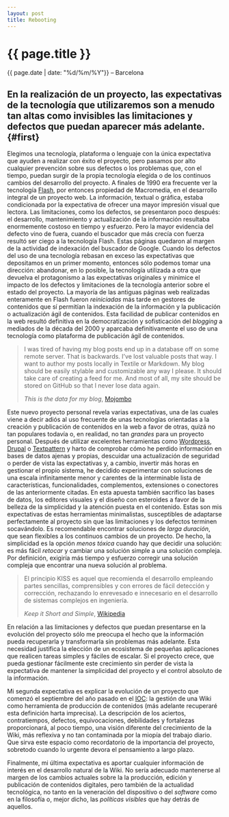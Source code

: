 ```yaml
---
layout: post
title: Rebooting
---
```


{{ page.title }}
================

{{ page.date | date: "%d/%m/%Y"}} &ndash; Barcelona

## En la realización de un proyecto, las expectativas de la tecnología que utilizaremos son a menudo tan altas como invisibles las limitaciones y defectos que puedan aparecer más adelante. {#first}

Elegimos una tecnología, plataforma o lenguaje con la única expectativa que ayuden a realizar con éxito el proyecto, pero pasamos por alto cualquier prevención sobre sus defectos o los problemas que, con el tiempo, puedan surgir de la propia tecnología elegida o de los continuos cambios del desarrollo del proyecto. A finales de 1990 era frecuente ver la tecnología [Flash](http://www.adobe.com), por entonces propiedad de Macromedia, en el desarrollo integral de un proyecto web. La información, textual o gráfica, estaba condicionada por la expectativa de ofrecer una mayor impresión visual que lectora. Las limitaciones, como los defectos, se presentaron poco después: el desarrollo, mantenimiento y actualización de la información resultaba enormemente costoso en tiempo y esfuerzo. Pero la mayor evidencia del defecto vino de fuera, cuando el buscador que más crecía con fuerza resultó ser ciego a la tecnología Flash. Estas páginas quedaron al margen de la actividad de indexación del buscador de Google. Cuando los defectos del uso de una tecnología rebasan en exceso las expectativas que depositamos en un primer momento, entonces sólo podemos tomar una dirección: abandonar, en lo posible, la tecnología utilizada a otra que devuelva el protagonismo a las expectativas originales y minimice el impacto de los defectos y limitaciones de la tecnología anterior sobre el estado del proyecto. La mayoría de las antiguas páginas web realizadas enteramente en Flash fueron *reiniciadas* más tarde en gestores de contenidos que sí permitían la indexación de la información y la publicación o actualización ágil de contenidos. Esta facilidad de publicar contenidos en la web resultó definitiva en la democratización y sofisticación del *blogging* a mediados de la década del 2000 y aparcaba definitivamente el uso de una tecnología como plataforma de publicación ágil de contenidos.

>I was tired of having my blog posts end up in a database off on some remote server. That is backwards. I’ve lost valuable posts that way. I want to author my posts locally in Textile or Markdown. My blog should be easily stylable and customizable any way I please. It should take care of creating a feed for me. And most of all, my site should be stored on GitHub so that I never lose data again.
> 
>*This is the data for my blog*, [Mojombo](http://github.com/mojombo/mojombo.github.com)


Este nuevo proyecto personal revela varias expectativas, una de las cuales viene a decir adiós al uso frecuente de unas tecnologías orientadas a la creación y publicación de contenidos en la web a favor de otras, quizá no tan populares todavía o, en realidad, no tan _grandes_ para un proyecto personal. Después de utilizar excelentes herramientas como [Wordpress](http://wordpress.org), [Drupal](http://drupal.org) o [Textpattern](http://textpattern.com) y harto de comprobar cómo he perdido información en bases de datos ajenas y propias, descuidar una actualización de seguridad o perder de vista las expectativas y, a cambio, invertir más horas en gestionar el propio sistema, he decidido experimentar con soluciones de una escala infinitamente menor y carentes de la interminable lista de características, funcionalidades, complementos, extensiones o conectores de las anteriormente citadas. En esta apuesta también sacrifico las bases de datos, los editores visuales y el diseño con esteroides a favor de la belleza de la simplicidad y la atención puesta en el contenido. Estas son mis expectativas de estas herramientas minimalistas, susceptibles de adaptarse perfectamente al proyecto sin que las limitaciones y los defectos terminen socavándolo. Es recomendable encontrar soluciones de *larga duración*, que sean flexibles a los continuos cambios de un proyecto. De hecho, la simplicidad es la opción *menos tóxica* cuando hay que decidir una solución: es más fácil *retocar* y cambiar una solución simple a una solución compleja. Por definición, exigiría más tiempo y esfuerzo corregir una solución compleja que encontrar una nueva solución al problema. 

>El principio KISS es aquel que recomienda el desarrollo empleando partes sencillas, comprensibles y con errores de fácil detección y corrección, rechazando lo enrevesado e innecesario en el desarrollo de sistemas complejos en ingeniería.
> 
>*Keep it Short and Simple*, [Wikipedia](http://es.wikipedia.org/wiki/Principio_KISS)

En relación a las limitaciones y defectos que puedan presentarse en la evolución del proyecto sólo me preocupa el hecho que la información pueda recuperarla y transformarla sin problemas más adelante. Esta necesidad justifica la elección de un ecosistema de pequeñas aplicaciones que realicen tareas simples y fáciles de escalar. Si el proyecto crece, que pueda gestionar fácilmente este crecimiento sin perder de vista la expectativa de mantener la simplicidad del proyecto y el control absoluto de la información. 

Mi segunda expectativa es explicar la evolución de un proyecto que comenzó el septiembre del año pasado en el [IOC](http://ioc.xtec.cat): la gestión de una Wiki como herramienta de producción de contenidos (más adelante recuperaré esta definición harta imprecisa). La descripción de los aciertos, contratiempos, defectos, equivocaciones, debilidades y fortalezas proporcionará, al poco tiempo, una visión diferente del crecimiento de la Wiki, más reflexiva y no tan contaminada por la miopía del trabajo diario. Que sirva este espacio como recordatorio de la importancia del proyecto, sobretodo cuando lo urgente devora el pensamiento a largo plazo.  

Finalmente, mi última expectativa es aportar cualquier información de interés en el desarrollo natural de la Wiki. No sería adecuado mantenerse al margen de los cambios actuales sobre la la producción, edición y publicación de contenidos digitales, pero también de la actualidad tecnológica, no tanto en la veneración del dispositivo o del *software* como en la filosofía o, mejor dicho, las *políticas visibles* que hay detrás de aquellos.


